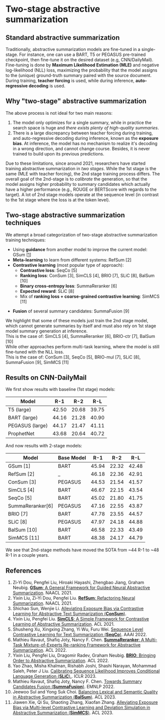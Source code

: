 # Two-stage abstractive summarization

## Standard abstractive summarization
Traditionally, abstractive summarization models are fine-tuned in a single-stage. For instance, one can use a BART, T5 or PEGASUS pre-trained checkpoint, then fine-tune it on the desired dataset (e.g, CNN/DailyMail). Fine-tuning is done by **Maximum Likelihood Estimation (MLE)** and negative log-likelihood (NLL) loss, maximizing the probability that the model assigns to the (unique) ground-truth summary paired with the source document. During training, **teacher forcing** is used, while during inference, **auto-regressive decoding** is used. 

## Why "two-stage" abstractive summarization 
The above process is not ideal for two main reasons:
1. The model only optimizes for a single summary, while in practice the search space is huge and *there exists plenty of high-quality summaries*.
2. There is a large discrepancy between teacher forcing during training, and auto-regressive decoding during inference, known as the **exposure bias**. At inference, the model has no mechanism to realize it's decoding in a wrong direction, and cannot change course. Besides, it is never trained to build upon its previous predictions.

Due to these limitations, since around 2021, researchers have started training abstractive summarization in *two stages*. While the 1st stage is the same (MLE with teacher forcing), the 2nd stage training process differs. The overall goal of the 2nd-stage is to *calibrate* the generation, so that the model assigns higher probability to summary candidates which actually have a higher performance (e.g., ROUGE or BERTScore with regards to the target). A lot of 2nd stage models operate at the sequence level (in contrast to the 1st stage where the loss is at the token level). 

## Two-stage abstractive summarization techniques
We attempt a broad categorization of two-stage abstractive summarization training techniques:
- Using **guidance** from another model to improve the current model: GSum [[1](#1)]
- **Meta-learning** to learn from different systems: RefSum [2]
- **Contrastive learning** (most popular type of approach):
  - **Contrastive loss**: SeqCo [5]
  - **Ranking loss**: ConSum [3], SimCLS [4], BRIO [7], SLiC [8], BalSum [10]
  - **Binary cross-entropy loss**: SummaReranker [6]
  - **Expected reward**: SLiC [8]
  - Mix of **ranking loss + coarse-grained contrastive learning**: SimMCS [11]
* **Fusion** of several summary candidates: SummaFusion [9]

We highlight that some of these models just train the 2nd stage model, which cannot generate summaries by itself and must also rely on 1st stage model summary generation at inference.  
This is the case of: SimCLS [4], SummaReranker [6], BRIO-ctr [7], BalSum [10]  
While other approaches perform multi-task learning, where the model is still fine-tuned with the NLL loss.  
This is the case of: ConSum [3], SeqCo [5], BRIO-mul [7], SLiC [8], SummaFusion [9], SimMCS [11] 

## Results on CNN-DailyMail

We first show results with baseline (1st stage) models:

| **Model**       | **R-1** | **R-2** | **R-L** |
|-----------------|---------|---------|---------|
| T5 (large)      | 42.50   | 20.68   | 39.75   |
| BART (large)    | 44.16   | 21.28   | 40.90   |
| PEGASUS (large) | 44.17   | 21.47   | 41.11   |
| ProphetNet      | 43.68   | 20.64   | 40.72   |

And now results with 2-stage models:

| **Model**         | **Base Model** | **R-1** | **R-2** | **R-L** |
|-------------------|----------------|---------|---------|---------|
| GSum [1]          | BART           | 45.94   | 22.32   | 42.48   |
| RefSum [2]        | _              | 46.18   | 22.36   | 42.91   |
| ConSum [3]        | PEGASUS        | 44.53   | 21.54   | 41.57   |
| SimCLS [4]        | BART           | 46.67   | 22.15   | 43.54   |
| SeqCo [5]         | BART           | 45.02   | 21.80   | 41.75   |
| SummaReranker[6]  | PEGASUS        | 47.16   | 22.55   | 43.87   |
| BRIO [7]          | BART           | 47.78   | 23.55   | 44.57   |
| SLiC [8]          | PEGASUS        | 47.97   | 24.18   | 44.88   |
| BalSum [10]       | BART           | 46.58   | 22.33   | 43.49   |
| SimMCS [11]       | BART           | 48.38   | 24.17   | 44.79   |

We see that 2nd-stage methods have moved the SOTA from ~44 R-1 to ~48 R-1 in a couple years.


## References
1. <a id="1"></a> Zi-Yi Dou, Pengfei Liu, Hiroaki Hayashi, Zhengbao Jiang, Graham Neubig. [**GSum**: A General Framework for Guided Neural Abstractive Summarization](https://arxiv.org/pdf/2010.08014.pdf). NAACL 2021.  
2. Yixin Liu, Zi-Yi Dou, Pengfei Liu. [**RefSum**: Refactoring Neural Summarization](https://arxiv.org/pdf/2104.07210.pdf). NAACL 2021.  
3. Shichao Sun, Wenjie Li. [Alleviating Exposure Bias via Contrastive Learning for Abstractive Text Summarization (**ConSum**)](https://arxiv.org/pdf/2108.11846.pdf).
4. Yixin Liu, Pengfei Liu. [**SimCLS**: A Simple Framework for Contrastive Learning of Abstractive Summarization](https://arxiv.org/pdf/2106.01890.pdf). ACL 2021.
5. Shusheng Xu, Xingxing Zhang, Yi Wu, Furu Wei. [Sequence Level Contrastive Learning for Text Summarization (**SeqCo**)](https://arxiv.org/pdf/2109.03481.pdf). AAAI 2022.
6. Mathieu Ravaut, Shafiq Joty, Nancy F. Chen. [**SummaReranker**: A Multi-Task Mixture-of-Experts Re-ranking Framework for Abstractive Summarization](https://arxiv.org/pdf/2203.06569.pdf). ACL 2022.  
7. Yixin Liu, Pengfei Liu, Dragomir Radev, Graham Neubig. [**BRIO**: Bringing Order to Abstractive Summarization](https://arxiv.org/pdf/2203.16804.pdf). ACL 2022.
8. Yao Zhao, Misha Khalman, Rishabh Joshi, Shashi Narayan, Mohammad Saleh, Peter J Liu. [Calibrating Sequence Likelihood Improves Conditional Language Generation (**SLiC**).](https://arxiv.org/pdf/2210.00045.pdf). ICLR 2023.
9. Mathieu Ravaut, Shafiq Joty, Nancy F. Chen. [Towards Summary Candidates Fusion (**SummaFusion**)](https://arxiv.org/abs/2210.08779). EMNLP 2022.
10. Jeewoo Sul and Yong Suk Choi. [Balancing Lexical and Semantic Quality in Abstractive Summarization (**BalSum**)](https://arxiv.org/pdf/2305.09898.pdf). ACL 2023.
11. Jiawen Xie, Qi Su, Shaoting Zhang, Xiaofan Zhang. [Alleviating Exposure Bias via Multi-level Contrastive Learning and Deviation Simulation in Abstractive Summarization (**SimMCS**)](https://aclanthology.org/2023.findings-acl.617.pdf). ACL 2023.
